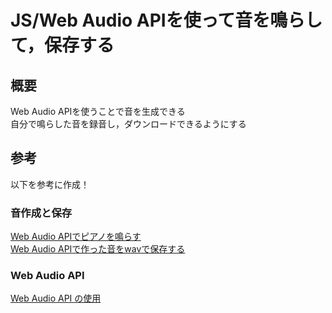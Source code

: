 # JS/Web Audio APIを使って音を鳴らして，保存する

## 概要
Web Audio APIを使うことで音を生成できる  
自分で鳴らした音を録音し，ダウンロードできるようにする

## 参考
以下を参考に作成！

### 音作成と保存
[Web Audio APIでピアノを鳴らす](https://blog.narumium.net/2020/08/18/web-audio-api%e3%81%a7%e3%83%94%e3%82%a2%e3%83%8e%e3%82%92%e9%b3%b4%e3%82%89%e3%81%99/)  
[Web Audio APIで作った音をwavで保存する](https://sekika.github.io/2020/01/07/CanvasEvent/)  

### Web Audio API
[Web Audio API の使用](https://developer.mozilla.org/ja/docs/Web/API/Web_Audio_API/Using_Web_Audio_API)  
